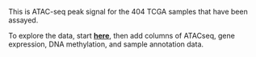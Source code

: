 This is ATAC-seq peak signal for the 404 TCGA samples that have been assayed.

To explore the data, start [**here**](https://xenabrowser.net/heatmap/?bookmark=a53f088c62a5851354442507af8b3654), then add columns of ATACseq, gene expression, DNA methylation, and sample annotation data.
